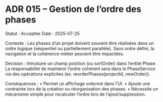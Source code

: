# ADR 015 – Gestion de l’ordre des phases

Statut : Acceptée
Date : 2025-07-25

Contexte :
Les phases d’un projet doivent souvent être réalisées dans un ordre logique (séquentiel ou partiellement parallèle). Sans ordre défini, la navigation et la cohérence métier peuvent être impactées.

Décision :
Introduire un champ position (ou sortOrder) dans l’entité Phase. La responsabilité de maintenir l’ordre cohérent sera dans le PhaseService via des opérations explicites (ex. reorderPhases(projectId, newOrder)).

Conséquences :
• Permet un affichage ordonné dans l’UI.
• Ajoute une contrainte lors de la création ou réorganisation des phases.
• Nécessite un mécanisme simple pour recalculer l’ordre lors de l’ajout/suppression.
